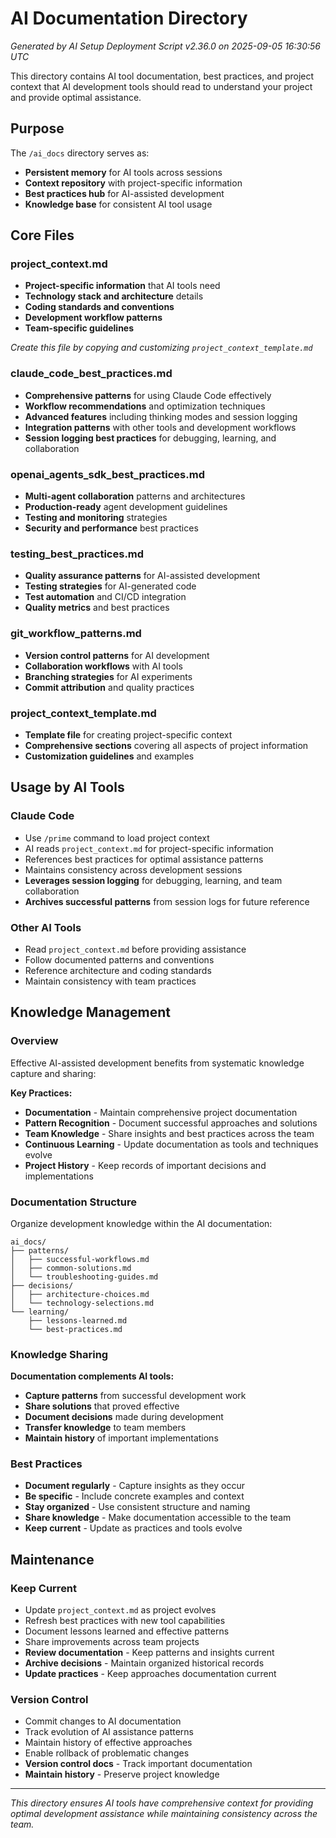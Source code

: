 # AI Documentation Directory

*Generated by AI Setup Deployment Script v2.36.0 on 2025-09-05 16:30:56 UTC*

This directory contains AI tool documentation, best practices, and project context that AI development tools should read to understand your project and provide optimal assistance.

## Purpose

The `/ai_docs` directory serves as:
- **Persistent memory** for AI tools across sessions
- **Context repository** with project-specific information
- **Best practices hub** for AI-assisted development
- **Knowledge base** for consistent AI tool usage

## Core Files

### project_context.md
- **Project-specific information** that AI tools need
- **Technology stack and architecture** details
- **Coding standards and conventions**
- **Development workflow patterns**
- **Team-specific guidelines**

*Create this file by copying and customizing `project_context_template.md`*

### claude_code_best_practices.md
- **Comprehensive patterns** for using Claude Code effectively
- **Workflow recommendations** and optimization techniques
- **Advanced features** including thinking modes and session logging
- **Integration patterns** with other tools and development workflows
- **Session logging best practices** for debugging, learning, and collaboration

### openai_agents_sdk_best_practices.md
- **Multi-agent collaboration** patterns and architectures
- **Production-ready** agent development guidelines
- **Testing and monitoring** strategies
- **Security and performance** best practices

### testing_best_practices.md
- **Quality assurance patterns** for AI-assisted development
- **Testing strategies** for AI-generated code
- **Test automation** and CI/CD integration
- **Quality metrics** and best practices

### git_workflow_patterns.md
- **Version control patterns** for AI development
- **Collaboration workflows** with AI tools
- **Branching strategies** for AI experiments
- **Commit attribution** and quality practices

### project_context_template.md
- **Template file** for creating project-specific context
- **Comprehensive sections** covering all aspects of project information
- **Customization guidelines** and examples

## Usage by AI Tools

### Claude Code
- Use `/prime` command to load project context
- AI reads `project_context.md` for project-specific information
- References best practices for optimal assistance patterns
- Maintains consistency across development sessions
- **Leverages session logging** for debugging, learning, and team collaboration
- **Archives successful patterns** from session logs for future reference

### Other AI Tools
- Read `project_context.md` before providing assistance
- Follow documented patterns and conventions
- Reference architecture and coding standards
- Maintain consistency with team practices

## Knowledge Management

### Overview
Effective AI-assisted development benefits from systematic knowledge capture and sharing:

**Key Practices:**
- **Documentation** - Maintain comprehensive project documentation
- **Pattern Recognition** - Document successful approaches and solutions
- **Team Knowledge** - Share insights and best practices across the team
- **Continuous Learning** - Update documentation as tools and techniques evolve
- **Project History** - Keep records of important decisions and implementations

### Documentation Structure
Organize development knowledge within the AI documentation:

```
ai_docs/
├── patterns/
│   ├── successful-workflows.md
│   ├── common-solutions.md
│   └── troubleshooting-guides.md
├── decisions/
│   ├── architecture-choices.md
│   └── technology-selections.md
└── learning/
    ├── lessons-learned.md
    └── best-practices.md
```

### Knowledge Sharing
**Documentation complements AI tools:**
- **Capture patterns** from successful development work
- **Share solutions** that proved effective
- **Document decisions** made during development
- **Transfer knowledge** to team members
- **Maintain history** of important implementations

### Best Practices
- **Document regularly** - Capture insights as they occur
- **Be specific** - Include concrete examples and context
- **Stay organized** - Use consistent structure and naming
- **Share knowledge** - Make documentation accessible to the team
- **Keep current** - Update as practices and tools evolve

## Maintenance

### Keep Current
- Update `project_context.md` as project evolves
- Refresh best practices with new tool capabilities
- Document lessons learned and effective patterns
- Share improvements across team projects
- **Review documentation** - Keep patterns and insights current
- **Archive decisions** - Maintain organized historical records
- **Update practices** - Keep approaches documentation current

### Version Control
- Commit changes to AI documentation
- Track evolution of AI assistance patterns
- Maintain history of effective approaches
- Enable rollback of problematic changes
- **Version control docs** - Track important documentation
- **Maintain history** - Preserve project knowledge

---

*This directory ensures AI tools have comprehensive context for providing optimal development assistance while maintaining consistency across the team.*
